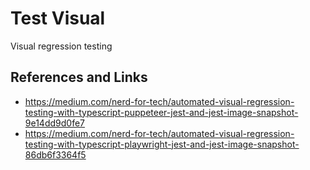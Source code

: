 # Test Visual

Visual regression testing


## References and Links
- https://medium.com/nerd-for-tech/automated-visual-regression-testing-with-typescript-puppeteer-jest-and-jest-image-snapshot-9e14dd9d0fe7
- https://medium.com/nerd-for-tech/automated-visual-regression-testing-with-typescript-playwright-jest-and-jest-image-snapshot-86db6f3364f5

